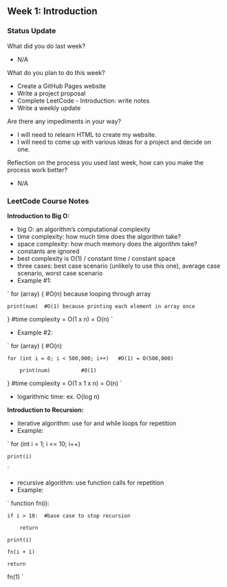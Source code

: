 ## Week 1: Introduction

### Status Update

What did you do last week?
* N/A

What do you plan to do this week?
* Create a GitHub Pages website
* Write a project proposal 
* Complete LeetCode - Introduction: write notes
* Write a weekly update

Are there any impediments in your way?
* I will need to relearn HTML to create my website. 
* I will need to come up with various ideas for a project and decide on one. 

Reflection on the process you used last week, how can you make the process work better?
* N/A

### LeetCode Course Notes 

**Introduction to Big O:** 
* big O: an algorithm’s computational complexity 
* time complexity: how much time does the algorithm take? 
* space complexity: how much memory does the algorithm take? 
* constants are ignored 
* best complexity is O(1) / constant time / constant space 
* three cases: best case scenario (unlikely to use this one), average case scenario, worst case scenario
* Example #1: 

`
for (array) {		#O(n) because looping through array

	print(num)	#O(1) because printing each element in array once
	
}			#time complexity = O(1 x n) = O(n)
`

* Example #2: 

`
for (array) {					#O(n)

	for (int i = 0; i < 500,000; i++)	#O(1) = O(500,000)
	
		print(num)			#O(1)
		
}						#time complexity = O(1 x 1 x n) = O(n)
`

* logarithmic time: ex. O(log n)

**Introduction to Recursion:** 
* iterative algorithm: use for and while loops for repetition 
* Example:

`
for (int i = 1; i <= 10; i++)

	print(i)
`
		
* recursive algorithm: use function calls for repetition 
* Example:

`
function fn(i):

	if i > 10:	#base case to stop recursion 
	
		return 
		
	print(i)
	
	fn(i + 1)
	
	return
	
fn(1)
`
